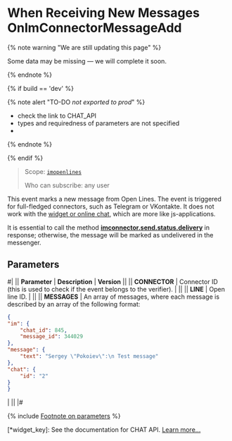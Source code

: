 # When Receiving New Messages OnImConnectorMessageAdd

{% note warning "We are still updating this page" %}

Some data may be missing — we will complete it soon.

{% endnote %}

{% if build == 'dev' %}

{% note alert "TO-DO _not exported to prod_" %}

- check the link to CHAT_API
- types and requiredness of parameters are not specified
- 
{% endnote %}

{% endif %}

> Scope: [`imopenlines`](../../../scopes/permissions.md)
>
> Who can subscribe: any user

This event marks a new message from Open Lines. The event is triggered for full-fledged connectors, such as Telegram or VKontakte. It does not work with the [widget or online chat](*widget_key), which are more like js-applications.

It is essential to call the method [**imconnector.send.status.delivery**](../imconnector-send-status-delivery.md) in response; otherwise, the message will be marked as undelivered in the messenger.

## Parameters

#|
|| **Parameter** | **Description** | **Version** ||
|| **CONNECTOR** | Connector ID (this is used to check if the event belongs to the verifier). | ||
|| **LINE** | Open line ID. | ||
|| **MESSAGES** | An array of messages, where each message is described by an array of the following format:


```json
{
"im": {
    "chat_id": 845,
    "message_id": 344029
},
"message": {
    "text": "Sergey \"Pokoiev\":\n Test message"
},
"chat": {
    "id": "2"
}
}
```
| ||
|#

{% include [Footnote on parameters](../../../../_includes/required.md) %}

[*widget_key]: See the documentation for CHAT API. [Learn more...](../../../chats/index.md)